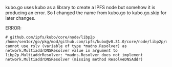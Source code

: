 kubo.go uses kubo as a library to create a IPFS node but somehow it is producing an error. So I changed the name from kubo.go to kubo.go.skip for later changes.


ERROR:

    # github.com/ipfs/kubo/core/node/libp2p
    /home/sen1or/go/pkg/mod/github.com/ipfs/kubo@v0.31.0/core/node/libp2p/dns.go:9:57: cannot use rslv (variable of type *madns.Resolver) as network.MultiaddrDNSResolver value in argument to libp2p.MultiaddrResolver: *madns.Resolver does not implement network.MultiaddrDNSResolver (missing method ResolveDNSAddr)
